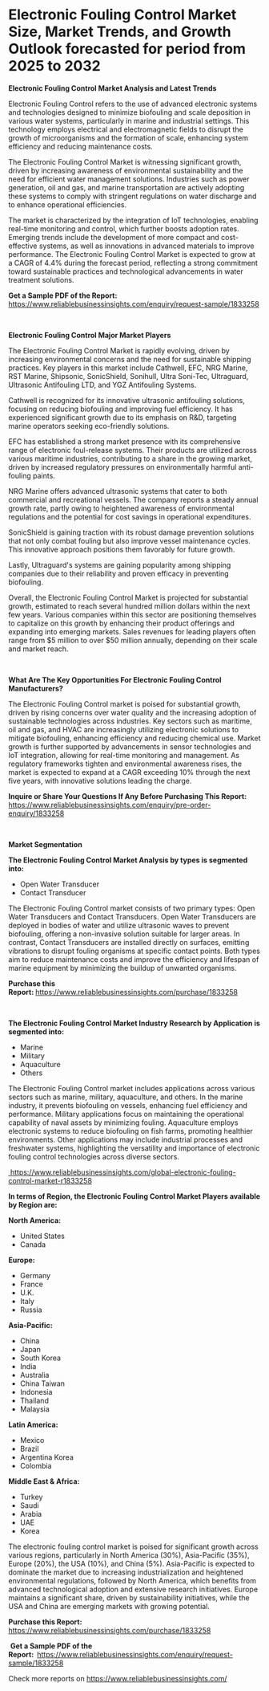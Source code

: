 <p><h1>Electronic Fouling Control Market Size, Market Trends, and Growth Outlook forecasted for period from 2025 to 2032</h1></p><p><strong>Electronic Fouling Control Market Analysis and Latest Trends</strong></p>
<p><p>Electronic Fouling Control refers to the use of advanced electronic systems and technologies designed to minimize biofouling and scale deposition in various water systems, particularly in marine and industrial settings. This technology employs electrical and electromagnetic fields to disrupt the growth of microorganisms and the formation of scale, enhancing system efficiency and reducing maintenance costs.</p><p>The Electronic Fouling Control Market is witnessing significant growth, driven by increasing awareness of environmental sustainability and the need for efficient water management solutions. Industries such as power generation, oil and gas, and marine transportation are actively adopting these systems to comply with stringent regulations on water discharge and to enhance operational efficiencies. </p><p>The market is characterized by the integration of IoT technologies, enabling real-time monitoring and control, which further boosts adoption rates. Emerging trends include the development of more compact and cost-effective systems, as well as innovations in advanced materials to improve performance. The Electronic Fouling Control Market is expected to grow at a CAGR of 4.4% during the forecast period, reflecting a strong commitment toward sustainable practices and technological advancements in water treatment solutions.</p></p>
<p><strong>Get a Sample PDF of the Report:&nbsp;</strong> <a href="https://www.reliablebusinessinsights.com/enquiry/request-sample/1833258?utm_campaign=2960&utm_medium=2&utm_source=Github&utm_content=ia&utm_term=26032025&utm_id=electronic-fouling-control">https://www.reliablebusinessinsights.com/enquiry/request-sample/1833258</a></p>
<p>&nbsp;</p>
<p><strong>Electronic Fouling Control Major Market Players</strong></p>
<p><p>The Electronic Fouling Control Market is rapidly evolving, driven by increasing environmental concerns and the need for sustainable shipping practices. Key players in this market include Cathwell, EFC, NRG Marine, RST Marine, Shipsonic, SonicShield, Sonihull, Ultra Soni-Tec, Ultraguard, Ultrasonic Antifouling LTD, and YGZ Antifouling Systems.</p><p>Cathwell is recognized for its innovative ultrasonic antifouling solutions, focusing on reducing biofouling and improving fuel efficiency. It has experienced significant growth due to its emphasis on R&D, targeting marine operators seeking eco-friendly solutions.</p><p>EFC has established a strong market presence with its comprehensive range of electronic foul-release systems. Their products are utilized across various maritime industries, contributing to a share in the growing market, driven by increased regulatory pressures on environmentally harmful anti-fouling paints.</p><p>NRG Marine offers advanced ultrasonic systems that cater to both commercial and recreational vessels. The company reports a steady annual growth rate, partly owing to heightened awareness of environmental regulations and the potential for cost savings in operational expenditures.</p><p>SonicShield is gaining traction with its robust damage prevention solutions that not only combat fouling but also improve vessel maintenance cycles. This innovative approach positions them favorably for future growth.</p><p>Lastly, Ultraguard's systems are gaining popularity among shipping companies due to their reliability and proven efficacy in preventing biofouling. </p><p>Overall, the Electronic Fouling Control Market is projected for substantial growth, estimated to reach several hundred million dollars within the next few years. Various companies within this sector are positioning themselves to capitalize on this growth by enhancing their product offerings and expanding into emerging markets. Sales revenues for leading players often range from $5 million to over $50 million annually, depending on their scale and market reach.</p></p>
<p>&nbsp;</p>
<p><strong>What Are The Key Opportunities For Electronic Fouling Control Manufacturers?</strong></p>
<p><p>The Electronic Fouling Control market is poised for substantial growth, driven by rising concerns over water quality and the increasing adoption of sustainable technologies across industries. Key sectors such as maritime, oil and gas, and HVAC are increasingly utilizing electronic solutions to mitigate biofouling, enhancing efficiency and reducing chemical use. Market growth is further supported by advancements in sensor technologies and IoT integration, allowing for real-time monitoring and management. As regulatory frameworks tighten and environmental awareness rises, the market is expected to expand at a CAGR exceeding 10% through the next five years, with innovative solutions leading the charge.</p></p>
<p><strong>Inquire or Share Your Questions If Any Before Purchasing This Report:</strong> <a href="https://www.reliablebusinessinsights.com/enquiry/pre-order-enquiry/1833258?utm_campaign=2960&utm_medium=2&utm_source=Github&utm_content=ia&utm_term=26032025&utm_id=electronic-fouling-control">https://www.reliablebusinessinsights.com/enquiry/pre-order-enquiry/1833258</a></p>
<p>&nbsp;</p>
<p><strong>Market Segmentation</strong></p>
<p><strong>The Electronic Fouling Control Market Analysis by types is segmented into:</strong></p>
<p><ul><li>Open Water Transducer</li><li>Contact Transducer</li></ul></p>
<p><p>The Electronic Fouling Control market consists of two primary types: Open Water Transducers and Contact Transducers. Open Water Transducers are deployed in bodies of water and utilize ultrasonic waves to prevent biofouling, offering a non-invasive solution suitable for larger areas. In contrast, Contact Transducers are installed directly on surfaces, emitting vibrations to disrupt fouling organisms at specific contact points. Both types aim to reduce maintenance costs and improve the efficiency and lifespan of marine equipment by minimizing the buildup of unwanted organisms.</p></p>
<p><strong>Purchase this Report:&nbsp;</strong><a href="https://www.reliablebusinessinsights.com/purchase/1833258?utm_campaign=2960&utm_medium=2&utm_source=Github&utm_content=ia&utm_term=26032025&utm_id=electronic-fouling-control">https://www.reliablebusinessinsights.com/purchase/1833258</a></p>
<p>&nbsp;</p>
<p><strong>The Electronic Fouling Control Market Industry Research by Application is segmented into:</strong></p>
<p><ul><li>Marine</li><li>Military</li><li>Aquaculture</li><li>Others</li></ul></p>
<p><p>The Electronic Fouling Control market includes applications across various sectors such as marine, military, aquaculture, and others. In the marine industry, it prevents biofouling on vessels, enhancing fuel efficiency and performance. Military applications focus on maintaining the operational capability of naval assets by minimizing fouling. Aquaculture employs electronic systems to reduce biofouling on fish farms, promoting healthier environments. Other applications may include industrial processes and freshwater systems, highlighting the versatility and importance of electronic fouling control technologies across diverse sectors.</p></p>
<p><a href="https://www.reliablebusinessinsights.com/global-electronic-fouling-control-market-r1833258?utm_campaign=2960&utm_medium=2&utm_source=Github&utm_content=ia&utm_term=26032025&utm_id=electronic-fouling-control">&nbsp;https://www.reliablebusinessinsights.com/global-electronic-fouling-control-market-r1833258</a></p>
<p><strong>In terms of Region, the Electronic Fouling Control Market Players available by Region are:</strong></p>
<p>
    <p> <strong> North America: </strong>
        <ul>
            <li>United States</li>
            <li>Canada</li>
        </ul>
        </p> 
    <p> <strong> Europe: </strong>
        <ul>
            <li>Germany</li>
            <li>France</li>
            <li>U.K.</li>
            <li>Italy</li>
            <li>Russia</li>
        </ul>
        </p> 
    <p> <strong> Asia-Pacific: </strong>
        <ul>
            <li>China</li>
            <li>Japan</li>
            <li>South Korea</li>
            <li>India</li>
            <li>Australia</li>
            <li>China Taiwan</li>
            <li>Indonesia</li>
            <li>Thailand</li>
            <li>Malaysia</li>
        </ul>
        </p> 
    <p> <strong> Latin America: </strong>
        <ul>
            <li>Mexico</li>
            <li>Brazil</li>
            <li>Argentina Korea</li>
            <li>Colombia</li>
        </ul>
        </p> 
    <p> <strong> Middle East & Africa: </strong>
        <ul>
            <li>Turkey</li>
            <li>Saudi</li>
            <li>Arabia</li>
            <li>UAE</li>
            <li>Korea</li>
        </ul>
    </p>
    </p>
<p><p>The electronic fouling control market is poised for significant growth across various regions, particularly in North America (30%), Asia-Pacific (35%), Europe (20%), the USA (10%), and China (5%). Asia-Pacific is expected to dominate the market due to increasing industrialization and heightened environmental regulations, followed by North America, which benefits from advanced technological adoption and extensive research initiatives. Europe maintains a significant share, driven by sustainability initiatives, while the USA and China are emerging markets with growing potential.</p></p>
<p><strong>Purchase this Report: </strong><a href="https://www.reliablebusinessinsights.com/purchase/1833258?utm_campaign=2960&utm_medium=2&utm_source=Github&utm_content=ia&utm_term=26032025&utm_id=electronic-fouling-control">https://www.reliablebusinessinsights.com/purchase/1833258</a></p>
<p>&nbsp;<strong>Get a Sample PDF of the Report:&nbsp;&nbsp;</strong><a href="https://www.reliablebusinessinsights.com/enquiry/request-sample/1833258?utm_campaign=2960&utm_medium=2&utm_source=Github&utm_content=ia&utm_term=26032025&utm_id=electronic-fouling-control">https://www.reliablebusinessinsights.com/enquiry/request-sample/1833258</a></p>
<p><strong></strong></p>
<p>Check more reports on <a href="https://www.reliablebusinessinsights.com/?utm_campaign=2960&utm_medium=2&utm_source=Github&utm_content=ia&utm_term=26032025&utm_id=electronic-fouling-control">https://www.reliablebusinessinsights.com/</a></p>